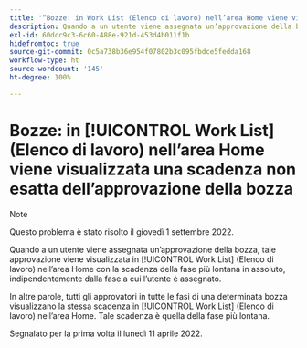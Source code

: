 ```yaml
---
title: '“Bozze: in Work List (Elenco di lavoro) nell’area Home viene visualizzata una scadenza non esatta dell’approvazione della bozza”'
description: Quando a un utente viene assegnata un’approvazione della bozza, tale approvazione viene visualizzata in Work List (Elenco di lavoro) nell’area Home con la scadenza della fase più lontana in assoluto, indipendentemente dalla fase a cui l’utente è assegnato.
exl-id: 60dcc9c3-6c60-488e-921d-453d4b011f1b
hidefromtoc: true
source-git-commit: 0c5a738b36e954f07802b3c095fbdce5fedda168
workflow-type: ht
source-wordcount: '145'
ht-degree: 100%

---
```


# Bozze: in [!UICONTROL Work List] (Elenco di lavoro) nell’area Home viene visualizzata una scadenza non esatta dell’approvazione della bozza

>[!NOTE]
>
>Questo problema è stato risolto il giovedì 1 settembre 2022.

Quando a un utente viene assegnata un’approvazione della bozza, tale approvazione viene visualizzata in [!UICONTROL Work List] (Elenco di lavoro) nell’area Home con la scadenza della fase più lontana in assoluto, indipendentemente dalla fase a cui l’utente è assegnato.

In altre parole, tutti gli approvatori in tutte le fasi di una determinata bozza visualizzano la stessa scadenza in [!UICONTROL Work List] (Elenco di lavoro) nell’area Home. Tale scadenza è quella della fase più lontana.

Segnalato per la prima volta il lunedì 11 aprile 2022.
